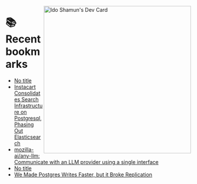 <a href="https://app.daily.dev/idoshamun"><img src="https://api.daily.dev/devcards/v2/28849d86070e4c099c877ab6837c61f0.png?type=default&r=auy" align="right" width="400" alt="Ido Shamun's Dev Card"/></a>

# 📚 Recent bookmarks
<!-- BOOKMARKS:START -->
- [No title](https://app.daily.dev/posts/8WAmYAm93?utm_source=rss&utm_medium=bookmarks&utm_campaign=28849d86070e4c099c877ab6837c61f0)
- [Instacart Consolidates Search Infrastructure on Postgresql, Phasing Out Elasticsearch](https://app.daily.dev/posts/4QA3WeINK?utm_source=rss&utm_medium=bookmarks&utm_campaign=28849d86070e4c099c877ab6837c61f0)
- [mozilla-ai/any-llm: Communicate with an LLM provider using a single interface](https://app.daily.dev/posts/HgA5H7fv0?utm_source=rss&utm_medium=bookmarks&utm_campaign=28849d86070e4c099c877ab6837c61f0)
- [No title](https://app.daily.dev/posts/STTtxq0QK?utm_source=rss&utm_medium=bookmarks&utm_campaign=28849d86070e4c099c877ab6837c61f0)
- [We Made Postgres Writes Faster, but it Broke Replication](https://app.daily.dev/posts/qGOLhdaq0?utm_source=rss&utm_medium=bookmarks&utm_campaign=28849d86070e4c099c877ab6837c61f0)
<!-- BOOKMARKS:END -->
